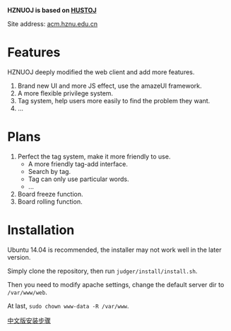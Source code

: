 **HZNUOJ is based on [HUSTOJ](https://github.com/zhblue/hustoj)**

Site address: [acm.hznu.edu.cn](http://acm.hznu.edu.cn)

# Features
HZNUOJ deeply modified the web client and add more features.

1. Brand new UI and more JS effect, use the amazeUI framework.
2. A more flexible privilege system.
3. Tag system, help users more easily to find the problem they want.
4. ...

# Plans
1. Perfect the tag system, make it more friendly to use.
    * A more friendly tag-add interface.
    * Search by tag.
    * Tag can only use particular words.
    * ...
2. Board freeze function.
3. Board rolling function.

# Installation
Ubuntu 14.04 is recommended, the installer may not work well in the later version.

Simply clone the repository, then run `judger/install/install.sh`.

Then you need to modify apache settings, change the default server dir to `/var/www/web`.

At last, `sudo chown www-data -R /var/www`.

[中文版安装步骤](README.md)
